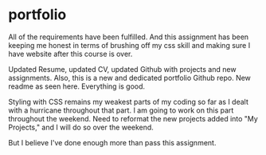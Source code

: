 # portfolio

All of the requirements have been fulfilled. And this assignment has been keeping me honest in terms of brushing off my css skill and making sure I have website after this course is over.

Updated Resume, updated CV, updated Github with projects and new assignments. Also, this is a new and dedicated portfolio Github repo. New readme as seen here. Everything is good.

Styling with CSS remains my weakest parts of my coding so far as I dealt with a hurricane throughout that part. I am going to work on this part throughout the weekend. Need to reformat the new projects added into "My Projects," and I will do so over the weekend.

But I believe I've done enough more than pass this assignment.

